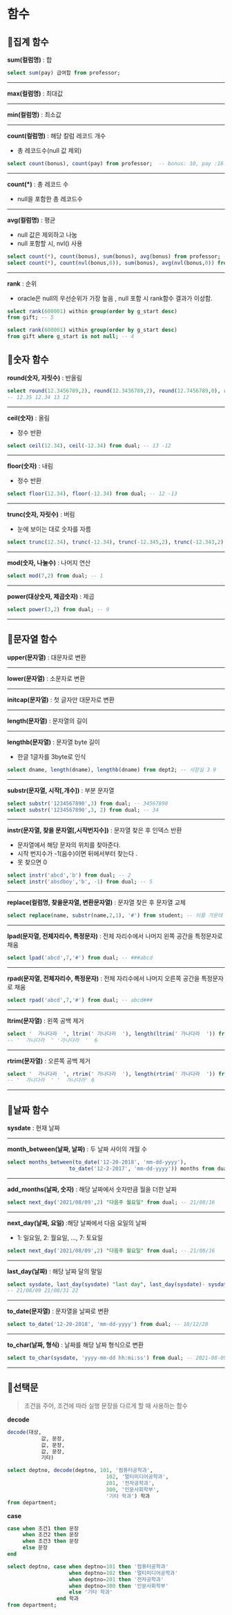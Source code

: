 
# 함수

## 👶집계 함수

**sum(컬럼명)** : 합
```sql
select sum(pay) 급여합 from professor;
```
<hr />

**max(컬럼명)** : 최대값
<hr />

**min(컬럼명)** : 최소값
<hr />

**count(컬럼명)** : 해당 칼럼 레코드 개수 
- 총 레코드수(null 값 제외)
```sql
select count(bonus), count(pay) from professor;  -- bonus: 10, pay :16 (bonus 없는 사람 존재)
```
<hr />

**count(*)** : 총 레코드 수
- null을 포함한 총 레코드수
<hr />

**avg(컬럼명)** : 평균
- null 값은 제외하고 나눔
- null 포함할 시, nvl() 사용
```sql
select count(*), count(bonus), sum(bonus), avg(bonus) from professor; -- 16 10 780 78
select count(*), count(nvl(bonus,0)), sum(bonus), avg(nvl(bonus,0)) from professor; -- 16 16 780 48.75
```
<hr />

**rank** : 순위
- oracle은 null의 우선순위가 가장 높음 , null 포함 시 rank함수 결과가 이상함.
```sql
select rank(600001) within group(order by g_start desc) 
from gift; -- 5

select rank(600001) within group(order by g_start desc) 
from gift where g_start is not null; -- 4
```
	


## 🧑숫자 함수
**round(숫자, 자릿수)** : 반올림
```sql
select round(12.3456789,2), round(12.3436789,2), round(12.7456789,0), round(12.3456789,0) from dual; 
-- 12.35 12.34 13 12
```
<hr />

**ceil(숫자)** : 올림
- 정수 반환 
```sql
select ceil(12.34), ceil(-12.34) from dual; -- 13 -12
```
<hr />

**floor(숫자)** : 내림
- 정수 반환 
```sql
select floor(12.34), floor(-12.34) from dual; -- 12 -13
```
<hr />

**trunc(숫자, 자릿수)** : 버림
-  눈에 보이는 대로 숫자를 자름 
```sql
select trunc(12.34), trunc(-12.34), trunc(-12.345,2), trunc(-12.343,2) from dual; -- 12	-12	-12.34	-12.34
```
<hr />

**mod(숫자, 나눌수)** : 나머지 연산
```sql
select mod(7,2) from dual; -- 1
```
<hr />

**power(대상숫자, 제곱숫자)** : 제곱
```sql
select power(3,2) from dual; -- 9
```
<hr />

## 👨문자열 함수
**upper(문자열)** : 대문자로 변환
<hr />

**lower(문자열)** : 소문자로 변환
<hr />

**initcap(문자열)** : 첫 글자만 대문자로 변환
<hr />

**length(문자열)** : 문자열의 길이
<hr />

**lengthb(문자열)** : 문자열 byte 길이
- 한글 1글자를 3byte로 인식
```sql
select dname, length(dname), lengthb(dname) from dept2; -- 사장실 3 9
```
<hr />

**substr(문자열, 시작[,개수])** : 부분 문자열 
```sql
select substr('1234567890',3) from dual; -- 34567890
select substr('1234567890',3, 2) from dual; -- 34
```
<hr />

**instr(문자열, 찾을 문자열[,시작번지수])** : 문자열 찾은 후 인덱스 반환
-  문자열에서 해당 문자의 위치를 찾아준다.
- 시작 번지수가 -1(음수)이면 뒤에서부터 찾는다 .
- 못 찾으면 0
```sql
select instr('abcd','b') from dual; -- 2 
select instr('absdboy','b', -1) from dual; -- 5 
```
<hr />

**replace(컬럼명, 찾을문자열, 변환문자열)** : 문자열 찾은 후 문자열 교체

```sql
select replace(name, substr(name,2,1), '#') from student; -- 이름 가운데 글자 #으로 교체
```
<hr />

**lpad(문자열, 전체자리수, 특정문자)** :  전체 자리수에서 나머지 왼쪽 공간을 특정문자로 채움
```sql
select lpad('abcd',7,'#') from dual; -- ###abcd
```
<hr />

**rpad(문자열, 전체자리수, 특정문자)** :  전체 자리수에서 나머지 오른쪽 공간을 특정문자로 채움
```sql
select rpad('abcd',7,'#') from dual; -- abcd###
```
<hr />

**ltrim(문자열)** : 왼쪽 공백 제거 
```sql
select '  가나다라  ', ltrim(' 가나다라  '), length(ltrim(' 가나다라  ')) from dual; 
-- '  가나다라  ' '가나다라  '	6 
```
<hr />

**rtrim(문자열)** : 오른쪽 공백 제거 
```sql
select '  가나다라  ', rtrim(' 가나다라  '), length(rtrim(' 가나다라  ')) from dual; 
-- '  가나다라  ' '  가나다라' 6 
```
<hr />

## 👴날짜 함수
**sysdate** : 현재 날짜
<hr />

**month_between(날짜, 날짜)** : 두 날짜 사이의 개월 수
```sql
select months_between(to_date('12-20-2018', 'mm-dd-yyyy'),
					to_date('12-2-2017', 'mm-dd-yyyy')) months from dual; -- 12
```
<hr />

**add_months(날짜, 숫자)** : 해당 날짜에서 숫자만큼 월을 더한 날짜
```sql
select next_day('2021/08/09',2) "다음주 월요일" from dual; -- 21/08/16 
```
<hr />

**next_day(날짜, 요일)** :해당 날짜에서 다음 요일의 날짜
- 1: 일요일, 2: 월요일, ..., 7: 토요일
```sql
select next_day('2021/08/09',2) "다음주 월요일" from dual; -- 21/08/16 
```
<hr />


**last_day(날짜)** : 해당 날짜 달의 말일
```sql
select sysdate, last_day(sysdate) "last day", last_day(sysdate)- sysdate "말일까지 남은 날짜" from dual; 
-- 21/08/09	21/08/31 22
```
<hr />

**to_date(문자열)** : 문자열을 날짜로 변환
```sql
select to_date('12-20-2018', 'mm-dd-yyyy') from dual; -- 18/12/20
```
<hr />

**to_char(날짜, 형식)** : 날짜를 해당 날짜 형식으로 변환
```sql
select to_char(sysdate, 'yyyy-mm-dd hh:mi:ss') from dual; -- 2021-08-09 06:56:19
```
<hr />

## 👼선택문
> 조건을 주어, 조건에 따라 실행 문장을 다르게 할 때 사용하는 함수

**decode**
```sql
decode(대상,
           값, 문장,
           값, 문장,
           값, 문장,
           기타)
```
```sql
select deptno, decode(deptno, 101, '컴퓨터공학과', 
                                102, '멀티미디어공학과',
                                201, '전자공학과',
                                300, '인문사회학부',
                                '기타 학과') 학과
from department; 
```

**case**
```sql
case when 조건1 then 문장
	 when 조건2 then 문장
	 when 조건3 then 문장
	 else 문장 
end
```
```sql
select deptno, case when deptno=101 then '컴퓨터공학과'
                    when deptno=102 then '멀티미디어공학과'
                    when deptno=201 then '전자공학과'
                    when deptno=300 then '인문사회학부'
                    else '기타 학과' 
                end 학과
from department;
```